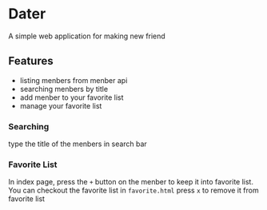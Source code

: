 # Dater
A simple web application for making new friend

## Features
- listing menbers from menber api
- searching menbers by title
- add menber to your favorite list
- manage your favorite list

### Searching
type the title of the menbers in search bar
### Favorite List
In index page, press the `+` button on the menber to keep it into favorite list.
You can checkout the favorite list in `favorite.html`
press `x` to remove it from favorite list
